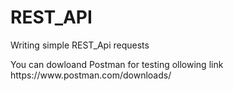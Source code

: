 # REST_API
Writing simple REST_Api requests 
<p> You can dowloand Postman for testing ollowing link https://www.postman.com/downloads/
